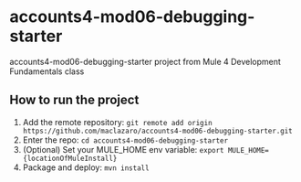 # accounts4-mod06-debugging-starter
accounts4-mod06-debugging-starter project from Mule 4 Development Fundamentals class
## How to run the project
1. Add the remote repository: `git remote add origin https://github.com/maclazaro/accounts4-mod06-debugging-starter.git`
2. Enter the repo: `cd accounts4-mod06-debugging-starter`
3. (Optional) Set your MULE_HOME env variable: `export MULE_HOME={locationOfMuleInstall}`
4. Package and deploy: `mvn install`